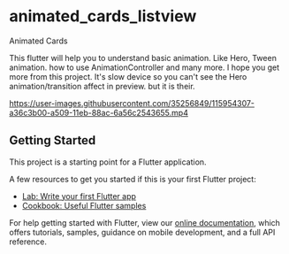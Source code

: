# animated_cards_listview

Animated Cards

This flutter will help you to understand basic animation. Like Hero, Tween animation.
how to use AnimationController and many more.
I hope you get more from this project.
It's slow device so you can't see the Hero animation/transition affect in preview.
but it is their.


https://user-images.githubusercontent.com/35256849/115954307-a36c3b00-a509-11eb-88ac-6a56c2543655.mp4




## Getting Started

This project is a starting point for a Flutter application.

A few resources to get you started if this is your first Flutter project:

- [Lab: Write your first Flutter app](https://flutter.dev/docs/get-started/codelab)
- [Cookbook: Useful Flutter samples](https://flutter.dev/docs/cookbook)

For help getting started with Flutter, view our
[online documentation](https://flutter.dev/docs), which offers tutorials,
samples, guidance on mobile development, and a full API reference.
